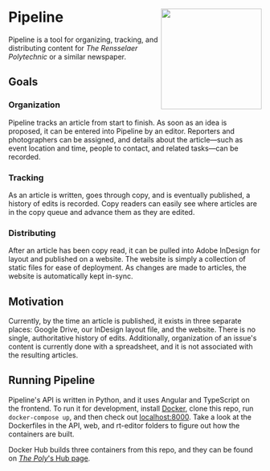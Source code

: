 # Pipeline [<img align="right" width="200px" src="https://cloud.githubusercontent.com/assets/335234/18211402/6fb5bdd6-710b-11e6-93dc-f47559d8ba19.png">](https://poly.rpi.edu)
Pipeline is a tool for organizing, tracking, and distributing content for *The Rensselaer Polytechnic* or a similar newspaper.

## Goals

### Organization
Pipeline tracks an article from start to finish. As soon as an idea is proposed, it can be entered into Pipeline by an editor. Reporters and photographers can be assigned, and details about the article—such as event location and time, people to contact, and related tasks—can be recorded.

### Tracking
As an article is written, goes through copy, and is eventually published, a history of edits is recorded. Copy readers can easily see where articles are in the copy queue and advance them as they are edited.

### Distributing
After an article has been copy read, it can be pulled into Adobe InDesign for layout and published on a website. The website is simply a collection of static files for ease of deployment. As changes are made to articles, the website is automatically kept in-sync.

## Motivation

Currently, by the time an article is published, it exists in three separate places: Google Drive, our InDesign layout file, and the website. There is no single, authoritative history of edits. Additionally, organization of an issue's content is currently done with a spreadsheet, and it is not associated with the resulting articles.

## Running Pipeline

Pipeline's API is written in Python, and it uses Angular and TypeScript on the
frontend. To run it for development, install [Docker](https://www.docker.com/products/overview), clone this repo, run `docker-compose up`, and then check out [localhost:8000](http://localhost:8000). Take a look at the Dockerfiles in the API, web, and rt-editor folders to figure out how the containers are built.

Docker Hub builds three containers from this repo, and they can be found on [_The Poly_'s Hub page](https://hub.docker.com/u/thepoly/).
